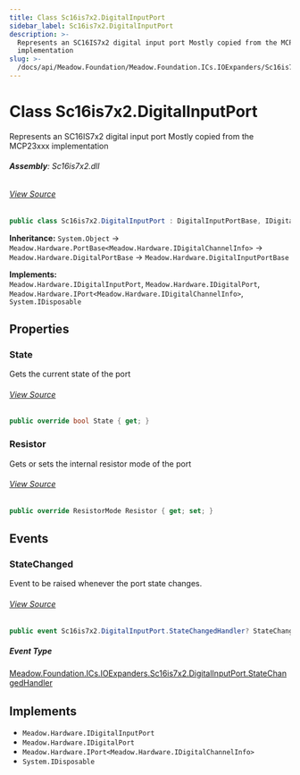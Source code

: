 ```yaml
---
title: Class Sc16is7x2.DigitalInputPort
sidebar_label: Sc16is7x2.DigitalInputPort
description: >-
  Represents an SC16IS7x2 digital input port Mostly copied from the MCP23xxx
  implementation
slug: >-
  /docs/api/Meadow.Foundation/Meadow.Foundation.ICs.IOExpanders/Sc16is7x2.DigitalInputPort
---
```

# Class Sc16is7x2.DigitalInputPort
Represents an SC16IS7x2 digital input port
Mostly copied from the MCP23xxx implementation

###### **Assembly**: Sc16is7x2.dll
###### [View Source](https://github.com/WildernessLabs/Meadow.Foundation.git/blob/develop/Source/Meadow.Foundation.Peripherals/ICs.IOExpanders.Sc16is7x2/Driver/Sc16is7x2.DigitalInputPort.cs#L15)
```csharp title="Declaration"
public class Sc16is7x2.DigitalInputPort : DigitalInputPortBase, IDigitalInputPort, IDigitalPort, IPort<IDigitalChannelInfo>, IDisposable
```
**Inheritance:** `System.Object` -> `Meadow.Hardware.PortBase<Meadow.Hardware.IDigitalChannelInfo>` -> `Meadow.Hardware.DigitalPortBase` -> `Meadow.Hardware.DigitalInputPortBase`

**Implements:**  
`Meadow.Hardware.IDigitalInputPort`, `Meadow.Hardware.IDigitalPort`, `Meadow.Hardware.IPort<Meadow.Hardware.IDigitalChannelInfo>`, `System.IDisposable`

## Properties
### State
Gets the current state of the port
###### [View Source](https://github.com/WildernessLabs/Meadow.Foundation.git/blob/develop/Source/Meadow.Foundation.Peripherals/ICs.IOExpanders.Sc16is7x2/Driver/Sc16is7x2.DigitalInputPort.cs#L18)
```csharp title="Declaration"
public override bool State { get; }
```
### Resistor
Gets or sets the internal resistor mode of the port
###### [View Source](https://github.com/WildernessLabs/Meadow.Foundation.git/blob/develop/Source/Meadow.Foundation.Peripherals/ICs.IOExpanders.Sc16is7x2/Driver/Sc16is7x2.DigitalInputPort.cs#L32)
```csharp title="Declaration"
public override ResistorMode Resistor { get; set; }
```
## Events
### StateChanged
Event to be raised whenever the port state changes.
###### [View Source](https://github.com/WildernessLabs/Meadow.Foundation.git/blob/develop/Source/Meadow.Foundation.Peripherals/ICs.IOExpanders.Sc16is7x2/Driver/Sc16is7x2.DigitalInputPort.cs#L75)
```csharp title="Declaration"
public event Sc16is7x2.DigitalInputPort.StateChangedHandler? StateChanged
```
##### Event Type
[Meadow.Foundation.ICs.IOExpanders.Sc16is7x2.DigitalInputPort.StateChangedHandler](../Meadow.Foundation.ICs.IOExpanders/Sc16is7x2.DigitalInputPort.StateChangedHandler)

## Implements

* `Meadow.Hardware.IDigitalInputPort`
* `Meadow.Hardware.IDigitalPort`
* `Meadow.Hardware.IPort<Meadow.Hardware.IDigitalChannelInfo>`
* `System.IDisposable`
